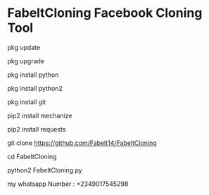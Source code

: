 # FabeltCloning Facebook Cloning Tool

pkg update

pkg upgrade

pkg install python

pkg install python2

pkg install git

pip2 install mechanize

pip2 install requests

git clone https://github.com/Fabelt14/FabeltCloning

cd FabeltCloning

python2 FabeltCloning.py



my whatsapp Number : +2349017545298
